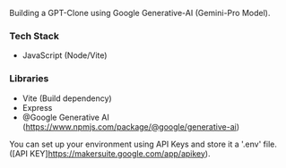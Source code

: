 Building a GPT-Clone using Google Generative-AI (Gemini-Pro Model).

### Tech Stack
- JavaScript (Node/Vite)

### Libraries
- Vite (Build dependency)
- Express
- @Google Generative AI (https://www.npmjs.com/package/@google/generative-ai)

You can set up your environment using API Keys and store it a '.env' file. ([API KEY]https://makersuite.google.com/app/apikey).

